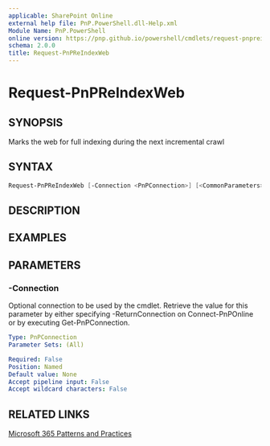 ```yaml
---
applicable: SharePoint Online
external help file: PnP.PowerShell.dll-Help.xml
Module Name: PnP.PowerShell
online version: https://pnp.github.io/powershell/cmdlets/request-pnpreindexweb
schema: 2.0.0
title: Request-PnPReIndexWeb
---
```


# Request-PnPReIndexWeb

## SYNOPSIS
Marks the web for full indexing during the next incremental crawl

## SYNTAX

```powershell
Request-PnPReIndexWeb [-Connection <PnPConnection>] [<CommonParameters>]
```

## DESCRIPTION

## EXAMPLES

## PARAMETERS

### -Connection
Optional connection to be used by the cmdlet. Retrieve the value for this parameter by either specifying -ReturnConnection on Connect-PnPOnline or by executing Get-PnPConnection.

```yaml
Type: PnPConnection
Parameter Sets: (All)

Required: False
Position: Named
Default value: None
Accept pipeline input: False
Accept wildcard characters: False
```



## RELATED LINKS

[Microsoft 365 Patterns and Practices](https://aka.ms/m365pnp)